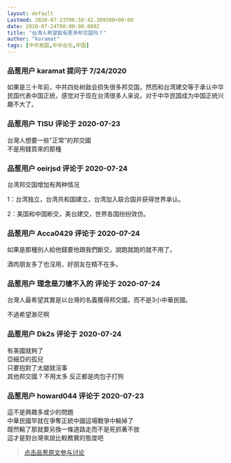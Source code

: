 ```yaml
---
layout: default
Lastmod: 2020-07-23T06:58:42.389580+00:00
date: 2020-07-24T00:00:00.000Z
title: "台湾人希望能有更多邦交国吗？"
author: "karamat"
tags: [中华民国,中华台北,中国]
---
```



### 品葱用户 **karamat** 提问于 7/24/2020
    
如果是三十年前，中共四处树敌会损失很多邦交国，然而和台湾建交等于承认中华民国代表中国正统，感觉对于现在台湾很多人来说，对于中华民国成为中国正统兴趣不大了。
    
                

### 品葱用户 **TISU** 评论于 2020-07-23
        
台灣人想要一些"正常"的邦交國  
不是用錢買來的那種
        
                

### 品葱用户 **oeirjsd** 评论于 2020-07-24
        
台湾邦交国增加有两种情况  
  
1：台湾独立，台湾共和国建立，台湾加入联合国并获得世界承认。  
  
2：美国和中国断交，美台建交，世界各国纷纷效仿。
        
                

### 品葱用户 **Acca0429** 评论于 2020-07-24
        
如果是那種別人給他錢要他跟我們斷交，說跑就跑的就不用了。  
  
酒肉朋友多了也沒用，好朋友在精不在多。
        
                

### 品葱用户 **理念是刀槍不入的** 评论于 2020-07-24
        
台灣人最希望其實是以台灣的名義獲得邦交國，而不是3小中華民國。  
  
不過希望渺茫啊
        
                

### 品葱用户 **Dk2s** 评论于 2020-07-24
        
有美國就夠了  
亞細亞的孤兒  
只要抱對了太腿就沒事  
其他邦交國 ? 不用太多 反正都是肉包子打狗
        
                

### 品葱用户 **howard044** 评论于 2020-07-23
        
這不是興趣多或少的問題  
中華民國早就在爭奪正統中國這場戰爭中輸掉了  
既然輸了那就要另換一條道路走而不是死抓著不放  
這才是對台灣來說比較務實的態度吧
        
                





> [点击品葱原文参与讨论](https://pincong.rocks/question/28855)

